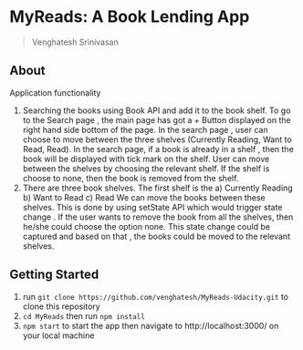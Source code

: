 # MyReads: A Book Lending App

> Venghatesh Srinivasan

## About


Application functionality
1. Searching the books using Book API and add it to the book shelf. To go to the Search page , the main page has got a + Button displayed on the right hand side bottom of the page. In the search page , user can choose to move between the three shelves (Currently Reading, Want to Read, Read). In the search page,  if a book is already in a shelf , then the book will be displayed with tick mark on the shelf. User can move between the shelves by choosing the relevant shelf. If the shelf is choose to none, then the book is removed from the shelf.
2. There are three book shelves. The first shelf is the
  a) Currently Reading
  b) Want to Read
  c) Read
  We can move the books between these shelves. This is done by using setState API which would trigger state change . If the user wants to remove the book from all the shelves, then he/she could choose the option none. This state change could be captured and based on that , the books could be moved to the relevant shelves. 

## Getting Started

1. run `git clone https://github.com/venghatesh/MyReads-Udacity.git` to clone this repository
2. `cd MyReads` then run `npm install`
3. `npm start` to start the app then navigate to http://localhost:3000/ on your local machine

